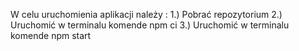 W celu uruchomienia aplikacji należy :
1.) Pobrać repozytorium
2.) Uruchomić w terminalu komende npm ci
3.) Uruchomić w terminalu komende npm start
